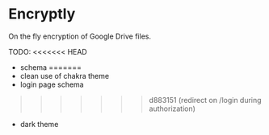 # Encryptly

On the fly encryption of Google Drive files.

TODO:
<<<<<<< HEAD
- schema
=======
- clean use of chakra theme
- login page schema
>>>>>>> d883151 (redirect on /login during authorization)
- dark theme